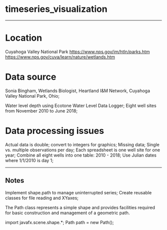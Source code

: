 # timeseries_visualization
---------------------------------------
# Location
  Cuyahoga Valley National Park
  https://www.nps.gov/im/htln/parks.htm
  https://www.nps.gov/cuva/learn/nature/wetlands.htm

# Data source
  Sonia Bingham, Wetlands Biologist, 
  Heartland I&M Network, Cuyahoga Valley National Park, Ohio;
  
  Water level depth using Ecotone Water Level Data Logger;
  Eight well sites from November 2010 to June 2018;

# Data processing issues
  Actual data is double; convert to integers for graphics;
  Missing data;
  Single vs. multiple observations per day;
  Each spreadsheet is one well site for one year;
  Combine all eight wells into one table: 2010 - 2018;
  Use Julian dates where 1/1/2010 is day 1;




---------------------------------------
Notes
---------------------------------------

Implement shape.path to manage uninterrupted series;
Create reusable classes for file reading and XYaxes;


The Path class represents a simple shape and provides facilities required for basic construction and management of a geometric path. 

import javafx.scene.shape.*;
Path path = new Path();


